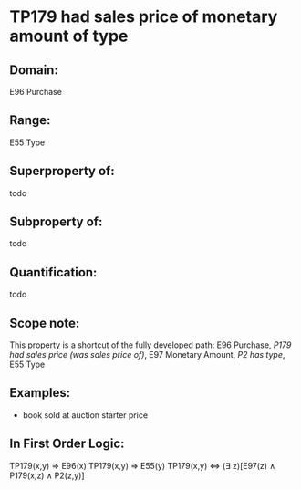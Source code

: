 # TP179 had sales price of monetary amount of type

## Domain: 

E96 Purchase

## Range: 

E55 Type

## Superproperty of: 

todo

## Subproperty of: 

todo

## Quantification: 

todo

## Scope note: 

This property is a shortcut of the fully developed path: E96 Purchase, _P179 had sales price (was sales price of)_, E97 Monetary Amount, _P2 has type_, E55 Type

## Examples: 

* book sold at auction starter price

## In First Order Logic: 

TP179(x,y) ⇒ E96(x)
TP179(x,y) ⇒ E55(y)
TP179(x,y) ⇔ (∃ z)[E97(z) ∧ P179(x,z) ∧ P2(z,y)]

